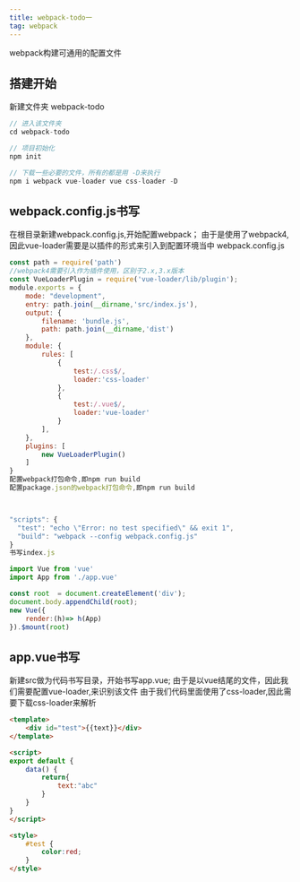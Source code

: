 ```yaml
---
title: webpack-todo一
tag: webpack
---
```

webpack构建可通用的配置文件

## 搭建开始

新建文件夹 webpack-todo

``` javascript
// 进入该文件夹
cd webpack-todo

// 项目初始化
npm init 

// 下载一些必要的文件，所有的都是用 -D来执行
npm i webpack vue-loader vue css-loader -D
```
## webpack.config.js书写

在根目录新建webpack.config.js,开始配置webpack；
由于是使用了webpack4,因此vue-loader需要是以插件的形式来引入到配置环境当中
webpack.config.js

``` javascript
const path = require('path')
//webpack4需要引入作为插件使用，区别于2.x,3.x版本
const VueLoaderPlugin = require('vue-loader/lib/plugin');
module.exports = {   
    mode: "development",
    entry: path.join(__dirname,'src/index.js'),
    output: {
        filename: 'bundle.js',
        path: path.join(__dirname,'dist')
    },
    module: {
        rules: [
            {
                test:/.css$/,
                loader:'css-loader'
            },
            {
                test:/.vue$/,
                loader:'vue-loader'
            }
        ],
    },
    plugins: [
        new VueLoaderPlugin()
    ]
}
配置webpack打包命令,即npm run build
配置package.json的webpack打包命令,即npm run build



"scripts": {
  "test": "echo \"Error: no test specified\" && exit 1",
  "build": "webpack --config webpack.config.js"
}
书写index.js

import Vue from 'vue'
import App from './app.vue'

const root  = document.createElement('div');
document.body.appendChild(root);
new Vue({
    render:(h)=> h(App)
}).$mount(root)

```
## app.vue书写
新建src做为代码书写目录，开始书写app.vue;
由于是以vue结尾的文件，因此我们需要配置vue-loader,来识别该文件
由于我们代码里面使用了css-loader,因此需要下载css-loader来解析

``` html
<template>
    <div id="test">{{text}}</div>
</template>

<script>
export default {
    data() {
        return{
            text:"abc"
        }
    }
}
</script>

<style>
    #test {
        color:red;
    }
</style>
```